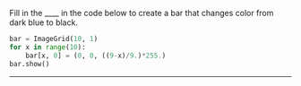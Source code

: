 Fill in the ____ in the code below to create a bar that changes color 
from dark blue to black.

```python
bar = ImageGrid(10, 1)
for x in range(10):
    bar[x, 0] = (0, 0, ((9-x)/9.)*255.)
bar.show()
```

-----------


	
